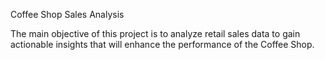 Coffee Shop Sales Analysis

The main objective of this project is to analyze retail sales data to gain actionable insights that will enhance the performance of the Coffee Shop.
